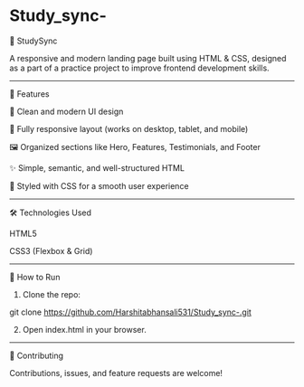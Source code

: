# Study_sync-
📖 StudySync

A responsive and modern landing page built using HTML & CSS, designed as a part of a practice project to improve frontend development skills.


---

🚀 Features

🎨 Clean and modern UI design

📱 Fully responsive layout (works on desktop, tablet, and mobile)

🖼 Organized sections like Hero, Features, Testimonials, and Footer

✨ Simple, semantic, and well-structured HTML

🎯 Styled with CSS for a smooth user experience



---

🛠 Technologies Used

HTML5

CSS3 (Flexbox & Grid)

---


📌 How to Run

1. Clone the repo:

git clone https://github.com/Harshitabhansali531/Study_sync-.git


2. Open index.html in your browser.




---

🤝 Contributing

Contributions, issues, and feature requests are welcome!
